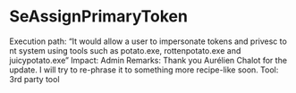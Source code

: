 # SeAssignPrimaryToken

Execution path: “It would allow a user to impersonate tokens and privesc to nt system using tools such as potato.exe, rottenpotato.exe and juicypotato.exe”
Impact: Admin
Remarks: Thank you Aurélien Chalot for the update. I will try to re-phrase it to something more recipe-like soon.
Tool: 3rd party tool